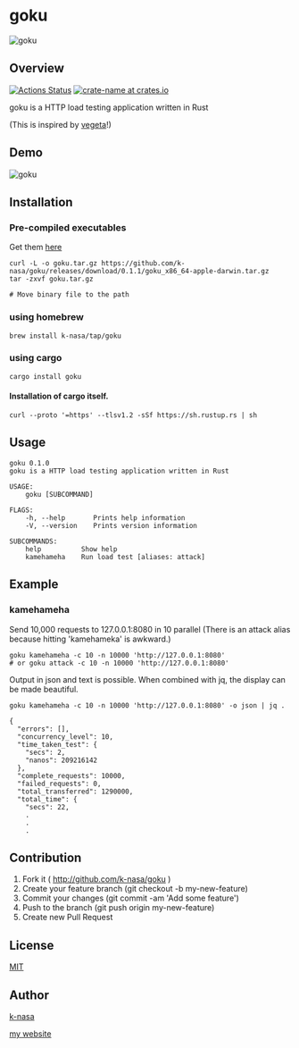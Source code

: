 # goku

![goku](https://user-images.githubusercontent.com/23740172/68545732-1ae00480-0413-11ea-8db9-3ceaafdb3b91.jpg)

## Overview

[![Actions Status](https://github.com/k-nasa/goku/workflows/CI/badge.svg)](https://github.com/k-nasa/goku/actions)
[![crate-name at crates.io](https://img.shields.io/crates/v/goku.svg)](https://crates.io/crates/goku)

goku is a HTTP load testing application written in Rust

(This is inspired by [vegeta](https://github.com/tsenart/vegeta)!)

## Demo

![goku](https://user-images.githubusercontent.com/23740172/68545671-92616400-0412-11ea-86f3-dba3a80f2227.gif)

## Installation

### Pre-compiled executables

Get them [here](https://github.com/k-nasa/goku/releases)

```
curl -L -o goku.tar.gz https://github.com/k-nasa/goku/releases/download/0.1.1/goku_x86_64-apple-darwin.tar.gz
tar -zxvf goku.tar.gz

# Move binary file to the path
```

### using homebrew

```
brew install k-nasa/tap/goku
```

### using cargo

```
cargo install goku
```

#### Installation of cargo itself.

```
curl --proto '=https' --tlsv1.2 -sSf https://sh.rustup.rs | sh
```

## Usage

```
goku 0.1.0
goku is a HTTP load testing application written in Rust

USAGE:
    goku [SUBCOMMAND]

FLAGS:
    -h, --help       Prints help information
    -V, --version    Prints version information

SUBCOMMANDS:
    help          Show help
    kamehameha    Run load test [aliases: attack]
```

## Example

### kamehameha

Send 10,000 requests to 127.0.0.1:8080 in 10 parallel
(There is an attack alias because hitting 'kamehameka' is awkward.)

```
goku kamehameha -c 10 -n 10000 'http://127.0.0.1:8080'
# or goku attack -c 10 -n 10000 'http://127.0.0.1:8080'
```

Output in json and text is possible. When combined with jq, the display can be made beautiful.

```
goku kamehameha -c 10 -n 10000 'http://127.0.0.1:8080' -o json | jq .

{
  "errors": [],
  "concurrency_level": 10,
  "time_taken_test": {
    "secs": 2,
    "nanos": 209216142
  },
  "complete_requests": 10000,
  "failed_requests": 0,
  "total_transferred": 1290000,
  "total_time": {
    "secs": 22,
    .
    .
    .
```

## Contribution

1. Fork it ( http://github.com/k-nasa/goku )
2. Create your feature branch (git checkout -b my-new-feature)
3. Commit your changes (git commit -am 'Add some feature')
4. Push to the branch (git push origin my-new-feature)
5. Create new Pull Request

## License

[MIT](https://github.com/k-nasa/goku/blob/master/LICENSE)

## Author

[k-nasa](https://github.com/k-nasa)

[my website](https://k-nasa.me)
